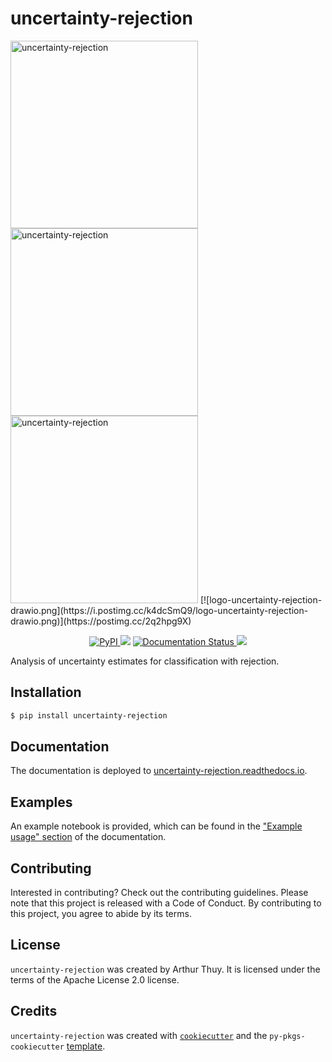 # uncertainty-rejection

<img src="https://drive.google.com/uc?export=download&id=1No_vocrpbVHNGP0DeyIGKYEujd-s5URR" alt="uncertainty-rejection" height="300"/>
<img src="https://drive.google.com/file/d/1No_vocrpbVHNGP0DeyIGKYEujd-s5URR/view?usp=sharing" alt="uncertainty-rejection" height="300"/>
<img src="https://postimg.cc/2q2hpg9X" alt="uncertainty-rejection" height="300"/>
[![logo-uncertainty-rejection-drawio.png](https://i.postimg.cc/k4dcSmQ9/logo-uncertainty-rejection-drawio.png)](https://postimg.cc/2q2hpg9X)

<p align="center">
<a href="https://pypi.org/project/uncertainty-rejection/">
        <img alt="PyPI" src="https://img.shields.io/pypi/v/uncertainty_rejection">
    </a>
<img src="https://github.com/arthur-thuy/uncertainty-rejection/actions/workflows/ci-cd.yml/badge.svg" />
<a href='https://uncertainty-rejection.readthedocs.io/en/latest/'>
        <img src='https://img.shields.io/readthedocs/uncertainty-rejection' alt='Documentation Status' />
    </a>
<a href="https://codecov.io/gh/arthur-thuy/uncertainty-rejection" > 
 <img src="https://codecov.io/gh/arthur-thuy/uncertainty-rejection/branch/main/graph/badge.svg?token=QQ7U6XO64X"/> 
 </a>
</p>

Analysis of uncertainty estimates for classification with rejection.

## Installation

```bash
$ pip install uncertainty-rejection
```

## Documentation

The documentation is deployed to [uncertainty-rejection.readthedocs.io](http://uncertainty-rejection.readthedocs.io/).

## Examples

An example notebook is provided, which can be found in the ["Example usage" section](https://uncertainty-rejection.readthedocs.io/en/latest/example.html) of the documentation.

## Contributing

Interested in contributing? Check out the contributing guidelines. Please note that this project is released with a Code of Conduct. By contributing to this project, you agree to abide by its terms.

## License

`uncertainty-rejection` was created by Arthur Thuy. It is licensed under the terms of the Apache License 2.0 license.

## Credits

`uncertainty-rejection` was created with [`cookiecutter`](https://cookiecutter.readthedocs.io/en/latest/) and the `py-pkgs-cookiecutter` [template](https://github.com/py-pkgs/py-pkgs-cookiecutter).
